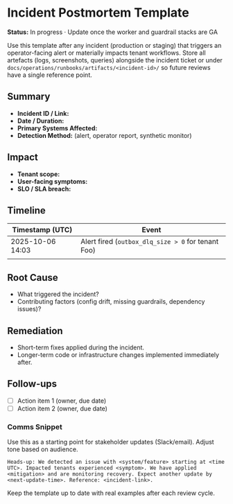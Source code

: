 # Incident Postmortem Template

**Status:** In progress · Update once the worker and guardrail stacks are GA

Use this template after any incident (production or staging) that triggers an
operator-facing alert or materially impacts tenant workflows. Store all artefacts
(logs, screenshots, queries) alongside the incident ticket or under
`docs/operations/runbooks/artifacts/<incident-id>/` so future reviews have a single
reference point.

## Summary

- **Incident ID / Link:**
- **Date / Duration:**
- **Primary Systems Affected:**
- **Detection Method:** (alert, operator report, synthetic monitor)

## Impact

- **Tenant scope:**
- **User-facing symptoms:**
- **SLO / SLA breach:**

## Timeline

| Timestamp (UTC) | Event |
|-----------------|-------|
| 2025-10-06 14:03 | Alert fired (`outbox_dlq_size > 0` for tenant Foo) |
|  |  |

## Root Cause

- What triggered the incident?
- Contributing factors (config drift, missing guardrails, dependency issues)?

## Remediation

- Short-term fixes applied during the incident.
- Longer-term code or infrastructure changes implemented immediately after.

## Follow-ups

- [ ] Action item 1 (owner, due date)
- [ ] Action item 2 (owner, due date)

### Comms Snippet

Use this as a starting point for stakeholder updates (Slack/email). Adjust tone based on
audience.

```
Heads-up: We detected an issue with <system/feature> starting at <time UTC>. Impacted tenants experienced <symptom>. We have applied <mitigation> and are monitoring recovery. Expect another update by <next-update-time>. Reference: <incident-link>.
```

Keep the template up to date with real examples after each review cycle.
